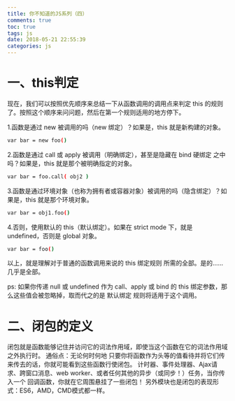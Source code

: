 ```yaml
---
title: 你不知道的JS系列（四）
comments: true
toc: true
tags: js
date: 2018-05-21 22:55:39
categories: js
---
```

# 一、this判定
现在，我们可以按照优先顺序来总结一下从函数调用的调用点来判定 this 的规则了。按照这个顺序来问问题，然后在第一个规则适用的地方停下。

1.函数是通过 new 被调用的吗（new 绑定）？如果是，this 就是新构建的对象。
``` bash
var bar = new foo()
```
2.函数是通过 call 或 apply 被调用（明确绑定），甚至是隐藏在 bind 硬绑定 之中吗？如果是，this 就是那个被明确指定的对象。
``` bash
var bar = foo.call( obj2 )
```
3.函数是通过环境对象（也称为拥有者或容器对象）被调用的吗（隐含绑定）？如果是，this 就是那个环境对象。
``` bash
var bar = obj1.foo()
```
4.否则，使用默认的 this（默认绑定）。如果在 strict mode 下，就是 undefined，否则是 global 对象。
``` bash
var bar = foo()
```
以上，就是理解对于普通的函数调用来说的 this 绑定规则 所需的全部。是的……几乎是全部。

ps:
如果你传递 null 或 undefined 作为 call、apply 或 bind 的 this 绑定参数，那么这些值会被忽略掉，取而代之的是 默认绑定 规则将适用于这个调用。

# 二、闭包的定义
闭包就是函数能够记住并访问它的词法作用域，即使当这个函数在它的词法作用域之外执行时。
通俗点：无论何时何地 只要你将函数作为头等的值看待并将它们传来传去的话，你就可能看到这些函数行使闭包。
计时器、事件处理器、Ajax请求、跨窗口消息、web worker、或者任何其他的异步（或同步！）任务，当你传入一个 回调函数，你就在它周围悬挂了一些闭包！
另外模块也是闭包的表现形式：ES6，AMD，CMD模式都一样。